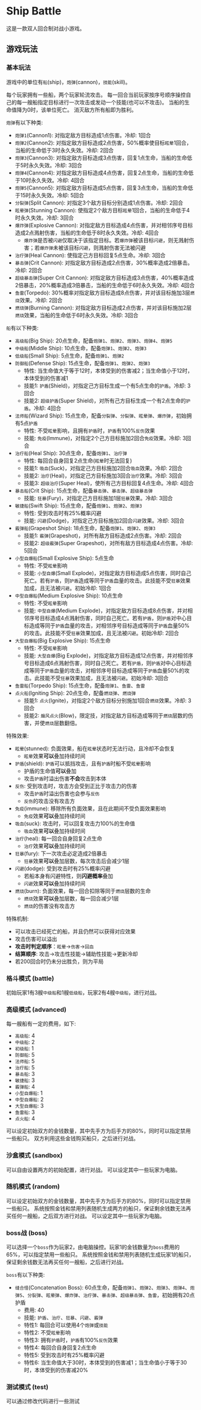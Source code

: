 # Ship Battle

这是一款双人回合制对战小游戏。

## 游戏玩法

### 基本玩法

游戏中的单位有`船`(ship)，`炮弹`(cannon)，`技能`(skill)。

每个玩家拥有一些船，两个玩家轮流攻击。
每一回合当前玩家按序号顺序操控自己的每一艘船指定目标进行一次攻击或发动一个技能(也可以不攻击)。
当船的生命值降为0时，该单位死亡。
消灭敌方所有船即为胜利。

`炮弹`有以下种类: 
- `炮弹1`(Cannon1): 对指定敌方目标造成1点伤害。冷却: 1回合
- `炮弹2`(Cannon2): 对指定敌方目标造成2点伤害，50%概率使目标`眩晕`1回合，当船的生命低于3时永久失效。冷却: 2回合
- `炮弹3`(Cannon3): 对指定敌方目标造成3点伤害，回复1点生命，当船的生命低于5时永久失效。冷却: 3回合
- `炮弹4`(Cannon4): 对指定敌方目标造成4点伤害，回复2点生命，当船的生命低于10时永久失效。冷却: 4回合
- `炮弹5`(Cannon5): 对指定敌方目标造成5点伤害，回复3点生命，当船的生命低于15时永久失效。冷却: 5回合
- `分裂弹`(Split Cannon): 对指定3个敌方目标分别造成1点伤害。冷却: 2回合
- `眩晕弹`(Stunning Cannon): 使指定2个敌方目标`眩晕`1回合，当船的生命低于4时永久失效。冷却: 3回合
- `爆炸弹`(Explosive Cannon): 对指定敌方目标造成4点伤害，并对相邻序号目标造成2点溅射伤害，当船的生命低于8时永久失效。冷却: 4回合
  - `爆炸弹`是否被`闪避`仅取决于该指定目标。若`爆炸弹`被该目标`闪避`，则无溅射伤害；若`爆炸弹`未被该目标`闪避`，则溅射伤害无法被闪避
- `治疗弹`(Heal Cannon): 使指定己方目标回复5点生命。冷却: 3回合
- `暴击弹`(Crit Cannon): 对指定敌方目标造成2点伤害，30%概率造成2倍暴击。冷却: 2回合
- `超级暴击弹`(Super Crit Cannon): 对指定敌方目标造成3点伤害，40%概率造成2倍暴击，20%概率造成3倍暴击，当船的生命低于6时永久失效。冷却: 4回合
- `鱼雷`(Torpedo): 30%概率对指定敌方目标造成8点伤害，并对该目标施加3层`燃烧`效果。冷却: 2回合
- `燃烧弹`(Burning Cannon): 对指定敌方目标造成2点伤害，并对该目标施加2层`燃烧`效果，当船的生命低于6时永久失效。冷却: 3回合

`船`有以下种类: 
- `高级船`(Big Ship): 20点生命，配备`炮弹1`、`炮弹2`、`炮弹3`、`炮弹4`、`炮弹5`
- `中级船`(Middle Ship): 10点生命，配备`炮弹1`、`炮弹2`、`炮弹3`
- `低级船`(Small Ship): 5点生命，配备`炮弹1`、`炮弹2`
- `防御船`(Defense Ship): 15点生命，配备`炮弹1`、`炮弹2`、`炮弹3`
  - 特性: 当生命值大于等于12时，本体受到的伤害减2；当生命值小于12时，本体受到的伤害减1
  - 技能1: `护盾`(Shield)，对指定己方目标生成一个有5点生命的`护盾`。冷却: 3回合
  - 技能2: `超级护盾`(Super Shield)，对所有己方目标生成一个有2点生命的`护盾`。冷却: 4回合
- `法师船`(Wizard Ship): 15点生命，配备`分裂弹`、`分裂弹`、`眩晕弹`、`爆炸弹`，初始拥有5点`护盾`
  - 特性: 不受`眩晕`影响，且拥有`护盾`时，`护盾`有100%`反伤`效果
  - 技能: `免疫`(Immune)，对指定2个己方目标施加2回合`免疫`效果。冷却: 3回合
- `治疗船`(Heal Ship): 30点生命，配备`炮弹1`、`治疗弹`
  - 特性: 每回合自身回复2点生命(`眩晕`时无法回复)
  - 技能1: `吸血`(Suck)，对指定己方目标施加2回合`吸血`效果。冷却: 2回合
  - 技能2: `治疗`(Heal)，对指定己方目标施加3回合`治疗`效果。冷却: 3回合
  - 技能3: `超级治疗`(Super Heal)，使所有己方目标回复4点生命。冷却: 4回合
- `暴击船`(Crit Ship): 15点生命，配备`暴击弹`、`暴击弹`、`超级暴击弹`
  - 技能: `狂暴`(Fury)，对指定己方目标施加1层`狂暴`效果。冷却: 3回合
- `敏捷船`(Swift Ship): 15点生命，配备`炮弹1`、`炮弹2`、`炮弹3`
  - 特性: 受到攻击时有25%概率闪避
  - 技能: `闪避`(Dodge)，对指定己方目标施加2回合`闪避`效果。冷却: 3回合
- `霰弹船`(Grapeshot Ship): 18点生命，配备`炮弹1`、`炮弹2`、`炮弹3`
  - 技能1: `霰弹`(Grapeshot)，对所有敌方目标造成2点伤害。冷却: 2回合
  - 技能2: `超级霰弹`(Super Grapeshot)，对所有敌方目标造成4点伤害。冷却: 5回合
- `小型自爆船`(Small Explosive Ship): 5点生命
  - 特性: 不受`眩晕`影响
  - 技能: `小型自爆`(Small Explode)，对指定敌方目标造成5点伤害，同时自己死亡。若有`护盾`，则`护盾`造成等同于`护盾`血量的攻击。此技能不受`狂暴`效果加成，且无法被`闪避`。初始冷却: 1回合
- `中型自爆船`(Medium Explosive Ship): 10点生命
  - 特性: 不受`眩晕`影响
  - 技能: `中型自爆`(Medium Explode)，对指定敌方目标造成8点伤害，并对相邻序号目标造成4点溅射伤害，同时自己死亡。若有`护盾`，则`护盾`对中心目标造成等同于`护盾`血量的攻击，对相邻序号目标造成等同于`护盾`血量50%的攻击。此技能不受`狂暴`效果加成，且无法被`闪避`。初始冷却: 2回合
- `大型自爆船`(Big Explosive Ship): 15点生命
  - 特性: 不受`眩晕`影响
  - 技能: `大型自爆`(Big Explode)，对指定敌方目标造成12点伤害，并对相邻序号目标造成6点溅射伤害，同时自己死亡。若有`护盾`，则`护盾`对中心目标造成等同于`护盾`血量的攻击，对相邻序号目标造成等同于`护盾`血量50%的攻击。此技能不受`狂暴`效果加成，且无法被`闪避`。初始冷却: 3回合
- `鱼雷船`(Torpedo Ship): 15点生命，配备`炮弹1`、`鱼雷`、`鱼雷`
- `点火船`(Igniting Ship): 20点生命，配备`燃烧弹`、`燃烧弹`
  - 技能1: `点火`(Ignite)，对指定2个敌方目标分别施加1回合`燃烧`效果。冷却: 3回合
  - 技能2: `煽风点火`(Blow)，限定技，对指定敌方目标造成等同于`燃烧`层数的伤害，并使`燃烧`层数翻倍。

特殊效果: 
- `眩晕`(stunned): 负面效果，船在`眩晕`状态时无法行动，且冷却不会恢复
  - `眩晕`效果**可以**叠加持续时间
- `护盾`(shield): `护盾`可以抵挡攻击，且有`护盾`时船不受`眩晕`影响
  - 护盾的生命值**可以**叠加
  - 攻击`护盾`时溢出伤害**不会**攻击到本体
- `反伤`: 受到攻击时，攻击方会受到正比于攻击力的伤害
  - 攻击`护盾`时溢出伤害也会参与`反伤`
  - `反伤`的攻击没有攻击方
- `免疫`(immune): 移除所有负面效果，且在此期间不受负面效果影响
  - `免疫`效果**可以**叠加持续时间
- `吸血`(suck): 攻击时，可以回复攻击力100%的生命值
  - `吸血`效果**可以**叠加持续时间
- `治疗`(heal): 每一回合自身回复2点生命
  - `治疗`效果**可以**叠加持续时间
- `狂暴`(fury): 下一次攻击必定造成2倍暴击
  - `狂暴`效果**可以**叠加层数，每次攻击后会减少1层
- `闪避`(dodge): 受到攻击时有25%概率闪避
  - 若船本身有闪避特性，则**闪避概率**叠加
  - `闪避`效果**可以**叠加持续时间
- `燃烧`(burn): 负面效果，每一回合扣除等同于`燃烧`层数的生命
  - `燃烧`效果**可以**叠加层数，每一回合减少1层
  - `燃烧`的伤害没有攻击方

特殊机制: 
- 可以攻击已经死亡的船，并且仍然可以获得对应效果
- 攻击伤害可以溢出
- **攻击时判定顺序**：`眩晕`->`伤害`->`回血`
- **结算顺序**: 攻击->攻击性技能->辅助性技能->更新冷却
- 若200回合时仍未分出胜负，则为平局

### 格斗模式 (battle)

初始玩家1有3艘`中级船`和1艘`低级船`，玩家2有4艘`中级船`，进行对战。

### 高级模式 (advanced)

每一艘船有一定的费用，如下:
- `高级船`: 4
- `中级船`: 2
- `初级船`: 1
- `防御船`: 5
- `法师船`: 5
- `治疗船`: 5
- `暴击船`: 3
- `敏捷船`: 3
- `霰弹船`: 4
- `小型自爆船`: 1
- `中型自爆船`: 2
- `大型自爆船`: 3
- `鱼雷船`: 3
- `点火船`: 4

可以设定初始双方的金钱数量，其中先手方为后手方的80%，同时可以指定禁用一些船只。
双方利用这些金钱购买船只，之后进行对战。

### 沙盒模式 (sandbox)

可以自由设置两方的初始配置，进行对战。
可以设定其中一些玩家为电脑。

### 随机模式 (random)

可以设定初始双方的金钱数量，其中先手方为后手方的80%，同时可以指定禁用一些船只。
系统按照金钱和禁用列表随机生成两方的船只，保证剩余钱数无法再买任何一艘船，之后双方进行对战。
可以设定其中一些玩家为电脑。

### boss战 (boss)

可以选择一个`boss`作为玩家2，由电脑操控。玩家1的金钱数量为`boss`费用的65%，可以指定禁用一些船只。
系统按照金钱和禁用列表随机生成玩家1的船只，保证剩余钱数无法再买任何一艘船，之后进行对战。

`boss`有以下种类:
- `缝合怪`(Concatenation Boss): 60点生命，配备`炮弹1`、`炮弹2`、`炮弹3`、`炮弹4`、`炮弹5`、`分裂弹`、`眩晕弹`、`爆炸弹`、`治疗弹`、`暴击弹`、`超级暴击弹`、`鱼雷`，初始拥有20点护盾
  - 费用: 40
  - 技能: `护盾`、`治疗`、`狂暴`、`闪避`、`霰弹`
  - 特性1: 每回合可以使用4个`炮弹`或`技能`
  - 特性2: 不受`眩晕`影响
  - 特性3: 拥有`护盾`时，`护盾`有100%`反伤`效果
  - 特性4: 每回合自身回复2点生命
  - 特性5: 受到攻击时有25%概率闪避
  - 特性6: 当生命值大于30时，本体受到的伤害减1；当生命值小于等于30时，本体受到的伤害减20%

### 测试模式 (test)

可以通过修改代码进行一些测试